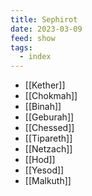 ```yaml
---
title: Sephirot
date: 2023-03-09
feed: show
tags:
  - index
---
```


- [[Kether]]
- [[Chokmah]]
- [[Binah]]
- [[Geburah]]
- [[Chessed]]
- [[Tipareth]]
- [[Netzach]]
- [[Hod]]
- [[Yesod]]
- [[Malkuth]]